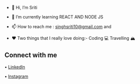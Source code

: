 
- 👋 Hi, I’m Sriti
- 🌱 I’m currently learning REACT AND NODE JS
- 📫 How to reach me : singhsriti10@gmail.com and 
- ❤️ Two things that I really love doing:-
      Coding 💻
      Travelling 🏔️

  <div class="markdown-heading" dir="auto">
<h2 class="heading-element" dir="auto">Connect with me</h2>
</div>
<p dir="auto">&bull;&nbsp;<a href="https://in.linkedin.com/in/sriti-singh-webd" rel="nofollow">LinkedIn</a></p>
<p dir="auto">&bull;&nbsp;<a href="https://www.instagram.com/miss.wandering.soul/" rel="nofollow">Instagram</a></p>

  

<!---
sritidev/sritidev is a ✨ special ✨ repository because its `README.md` (this file) appears on your GitHub profile.
You can click the Preview link to take a look at your changes.
--->
